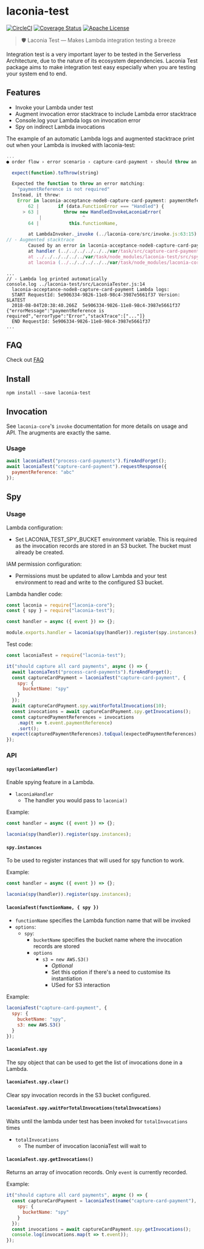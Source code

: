 # laconia-test

[![CircleCI](https://img.shields.io/circleci/project/github/ceilfors/laconia/master.svg)](https://circleci.com/gh/ceilfors/laconia)
[![Coverage Status](https://coveralls.io/repos/github/ceilfors/laconia/badge.svg?branch=master)](https://coveralls.io/github/ceilfors/laconia?branch=master)
[![Apache License](https://img.shields.io/badge/license-Apache-blue.svg)](LICENSE)

> 🛡️ Laconia Test — Makes Lambda integration testing a breeze

Integration test is a very important layer to be tested in the Serverless Architecture,
due to the nature of its ecosystem dependencies. Laconia Test package aims to make integration
test easy especially when you are testing your system end to end.

## Features

* Invoke your Lambda under test
* Augment invocation error stacktrace to include Lambda error stacktrace
* Console.log your Lambda logs on invocation error
* Spy on indirect Lambda invocations

The example of an automatic Lambda logs and augmented stacktrace print out when
your Lambda is invoked with laconia-test:

```js
...
● order flow › error scenario › capture-card-payment › should throw an error when paymentReference is not defined

  expect(function).toThrow(string)

  Expected the function to throw an error matching:
    "paymentReference is not required"
  Instead, it threw:
    Error in laconia-acceptance-node8-capture-card-payment: paymentReference is required
        62 |       if (data.FunctionError === "Handled") {
      > 63 |         throw new HandledInvokeLaconiaError(
            |               ^
        64 |           this.functionName,

        at LambdaInvoker._invoke (../laconia-core/src/invoke.js:63:15)
// - Augmented stacktrace
        Caused by an error in laconia-acceptance-node8-capture-card-payment Lambda:
        at handler (../../../../../../var/task/src/capture-card-payment.js:6:11)
        at ../../../../../../var/task/node_modules/laconia-test/src/spy.js:9:41
        at laconia (../../../../../../var/task/node_modules/laconia-core/src/laconia.js:12:28)
```

```
...
// - Lambda log printed automatically
console.log ../laconia-test/src/LaconiaTester.js:14
  laconia-acceptance-node8-capture-card-payment Lambda logs:
  START RequestId: 5e906334-9826-11e8-98c4-3987e5661f37 Version: $LATEST
  2018-08-04T20:38:40.266Z	5e906334-9826-11e8-98c4-3987e5661f37	{"errorMessage":"paymentReference is required","errorType":"Error","stackTrace":["..."]}
  END RequestId: 5e906334-9826-11e8-98c4-3987e5661f37
...
```

## FAQ

Check out [FAQ](https://github.com/ceilfors/laconia#faq)

## Install

```
npm install --save laconia-test
```

## Invocation

See `laconia-core`'s `invoke` documentation for more details on usage and API. The arugments are exactly the same.

### Usage

```js
await laconiaTest("process-card-payments").fireAndForget();
await laconiaTest("capture-card-payment").requestResponse({
  paymentReference: "abc"
});
```

## Spy

### Usage

Lambda configuration:

* Set LACONIA_TEST_SPY_BUCKET environment variable. This is required as the invocation
  records are stored in an S3 bucket. The bucket must already be created.

IAM permission configuration:

* Permissions must be updated to allow Lambda and your test environment to read and write to the configured S3 bucket.

Lambda handler code:

```js
const laconia = require("laconia-core");
const { spy } = require("laconia-test");

const handler = async ({ event }) => {};

module.exports.handler = laconia(spy(handler)).register(spy.instances);
```

Test code:

```js
const laconiaTest = require("laconia-test");

it("should capture all card payments", async () => {
  await laconiaTest("process-card-payments").fireAndForget();
  const captureCardPayment = laconiaTest("capture-card-payment", {
    spy: {
      bucketName: "spy"
    }
  });
  await captureCardPayment.spy.waitForTotalInvocations(10);
  const invocations = await captureCardPayment.spy.getInvocations();
  const capturedPaymentReferences = invocations
    .map(t => t.event.paymentReference)
    .sort();
  expect(capturedPaymentReferences).toEqual(expectedPaymentReferences);
});
```

### API

#### `spy(laconiaHandler)`

Enable spying feature in a Lambda.

* `laconiaHandler`
  * The handler you would pass to `laconia()`

Example:

```js
const handler = async ({ event }) => {};

laconia(spy(handler)).register(spy.instances);
```

#### `spy.instances`

To be used to register instances that will used for spy function to work.

Example:

```js
const handler = async ({ event }) => {};

laconia(spy(handler)).register(spy.instances);
```

#### `laconiaTest(functionName, { spy })`

* `functionName` specifies the Lambda function name that will be invoked
* `options`:
  * `spy`:
    * `bucketName` specifies the bucket name where the invocation records are stored
    * `options`
      * `s3 = new AWS.S3()`
        * _Optional_
        * Set this option if there's a need to customise its instantiation
        * USed for S3 interaction

Example:

```js
laconiaTest("capture-card-payment", {
  spy: {
    bucketName: "spy",
    s3: new AWS.S3()
  }
});
```

#### `laconiaTest.spy`

The spy object that can be used to get the list of invocations done
in a Lambda.

#### `laconiaTest.spy.clear()`

Clear spy invocation records in the S3 bucket configured.

#### `laconiaTest.spy.waitForTotalInvocations(totalInvocations)`

Waits until the lambda under test has been invoked for `totalInvocations` times

* `totalInvocations`
  * The number of invocation laconiaTest will wait to

#### `laconiaTest.spy.getInvocations()`

Returns an array of invocation records. Only `event` is currently recorded.

Example:

```js
it("should capture all card payments", async () => {
  const captureCardPayment = laconiaTest(name("capture-card-payment"), {
    spy: {
      bucketName: "spy"
    }
  });
  const invocations = await captureCardPayment.spy.getInvocations();
  console.log(invocations.map(t => t.event));
});
```
